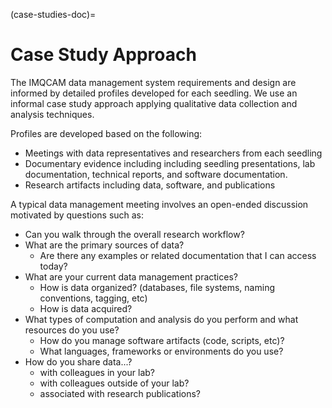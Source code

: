 (case-studies-doc)=
# Case Study Approach

The IMQCAM data management system requirements and design are informed by
detailed profiles developed for each seedling. We use an informal case study
approach applying qualitative data collection and analysis techniques. 

Profiles are developed based on the following:
* Meetings with data representatives and researchers from each seedling
* Documentary evidence including including seedling presentations, lab
  documentation, technical reports, and software documentation.
* Research artifacts including data, software, and publications 

A typical data management meeting involves an open-ended discussion motivated by
questions such as:
* Can you walk through the overall research workflow?
* What are the primary sources of data? 
  * Are there any examples or related documentation that I can access today?
* What are your current data management practices?
  * How is data organized? (databases, file systems, naming conventions, tagging, etc)
  * How is data acquired?
* What types of computation and analysis do you perform and what resources do
  you use?
  * How do you manage software artifacts (code, scripts, etc)?
  * What languages, frameworks or environments do you use?
* How do you share data...?
  * with colleagues in your lab?
  * with colleagues outside of your lab?
  * associated with research publications?
